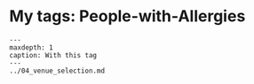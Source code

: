 # My tags: People-with-Allergies

```{toctree}
---
maxdepth: 1
caption: With this tag
---
../04_venue_selection.md
```
